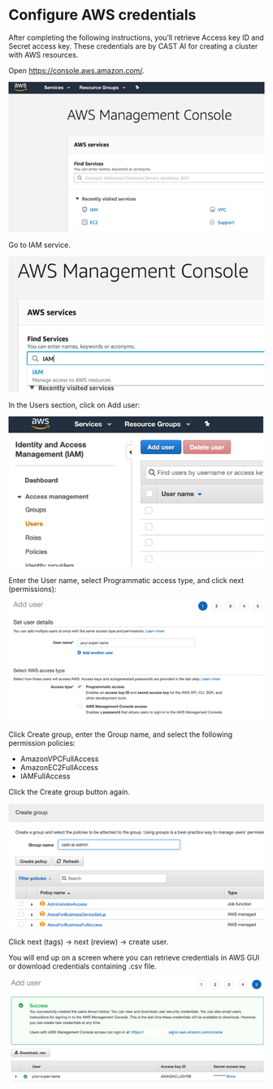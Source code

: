 # Configure AWS credentials

After completing the following instructions, you’ll retrieve Access key ID and Secret access key. These credentials are by CAST AI for creating a cluster with AWS resources.

Open https://console.aws.amazon.com/.

![](aws1.png)

Go to IAM service.

![](aws2.png)

In the Users section, click on Add user:

![](aws3.png)

Enter the User name, select Programmatic access type, and click next (permissions):

![](aws4.png)

Click Create group, enter the Group name, and select the following permission policies:

* AmazonVPCFullAccess
* AmazonEC2FullAccess
* IAMFullAccess

Click the Create group button again.

![](aws5.png)

Click next (tags) → next (review) → create user.

You will end up on a screen where you can retrieve credentials in AWS GUI or download credentials containing .csv file.


![](aws6.png)